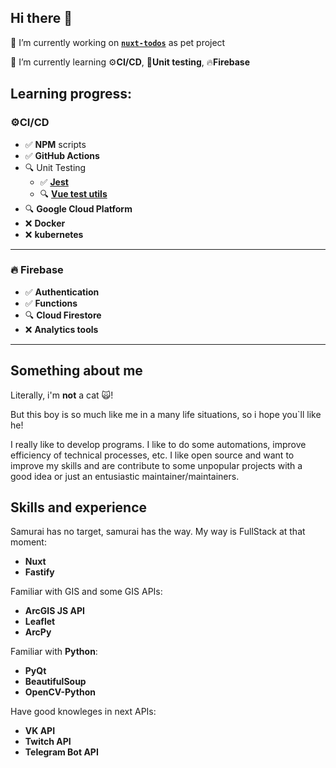 ## Hi there 👋

🔭 I’m currently working on [**`nuxt-todos`**](https://github.com/OorfeneD/nuxt-todos) as pet project

🌱 I’m currently learning ⚙**CI/CD**, 🧪**Unit testing**, 🔥**Firebase**

## Learning progress:

### ⚙CI/CD
 - ✅ **NPM** scripts
 - ✅ **GitHub Actions**
 - 🔍 Unit Testing
    - ✅ [**Jest**](https://jestjs.io/)
    - 🔍 [**Vue test utils**](https://vue-test-utils.vuejs.org)
 - 🔍 **Google Cloud Platform**
 - ❌ **Docker**
 - ❌ **kubernetes**

---

### 🔥 Firebase
 - ✅ **Authentication**
 - ✅ **Functions**
 - 🔍 **Cloud Firestore**
 - ❌ **Analytics tools**

---

## Something about me

Literally, i'm **not** a cat 🙀!

But this boy is so much like me in a many life situations, so i hope you`ll like he!

I really like to develop programs. I like to do some automations, improve efficiency of technical processes, etc. I like open source and want to improve my skills and are contribute to some unpopular projects with a good idea or just an entusiastic maintainer/maintainers.

## Skills and experience

Samurai has no target, samurai has the way. My way is FullStack at that moment: 
- **Nuxt** 
- **Fastify**

Familiar with GIS and some GIS APIs: 
- **ArcGIS JS API** 
- **Leaflet** 
- **ArcPy**

Familiar with **Python**:
- **PyQt**
- **BeautifulSoup**
- **OpenCV-Python**

Have good knowleges in next APIs:
- **VK API**
- **Twitch API**
- **Telegram Bot API**


<!--
**OorfeneD/OorfeneD** is a ✨ _special_ ✨ repository because its `README.md` (this file) appears on your GitHub profile.

Here are some ideas to get you started:

- 🔭 I’m currently working on ...
- 🌱 I’m currently learning ...
- 👯 I’m looking to collaborate on ...
- 🤔 I’m looking for help with ...
- 💬 Ask me about ...
- 📫 How to reach me: ...
- 😄 Pronouns: ...
- ⚡ Fun fact: ...
-->
